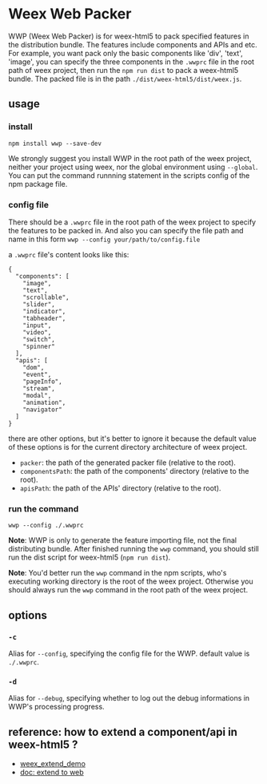 # Weex Web Packer

WWP (Weex Web Packer) is for weex-html5 to pack specified features in the distribution bundle. The features include components and APIs and etc. For example, you want pack only the basic components like 'div', 'text', 'image', you can specify the three components in the `.wwprc` file in the root path of weex project, then run the `npm run dist` to pack a weex-html5 bundle. The packed file is in the path `./dist/weex-html5/dist/weex.js`. 

## usage

### install

```
npm install wwp --save-dev
```

We strongly suggest you install WWP in the root path of the weex project, neither your project using weex, nor the global environment using `--global`.
You can put the command runnning statement in the scripts config of the npm package file.

### config file

There should be a `.wwprc` file in the root path of the weex project to specify the features to be packed in. And also you can specify the file path and name in this form `wwp --config your/path/to/config.file`

a `.wwprc` file's content looks like this:

```
{
  "components": [
    "image",
    "text",
    "scrollable",
    "slider",
    "indicator",
    "tabheader",
    "input",
    "video",
    "switch",
    "spinner"
  ],
  "apis": [
    "dom",
    "event",
    "pageInfo",
    "stream",
    "modal",
    "animation",
    "navigator"
  ]
}
```

there are other options, but it's better to ignore it because the default value of these options is for the current directory architecture of weex project.

* `packer`: the path of the generated packer file (relative to the root).
* `componentsPath`: the path of the components' directory (relative to the root).
* `apisPath`: the path of the APIs' directory (relative to the root).

### run the command

```
wwp --config ./.wwprc
```

**Note**: WWP is only to generate the feature importing file, not the final distributing bundle. After finished running the `wwp` command, you should still run the dist script for weex-html5 (`npm run dist`).

**Note**: You'd better run the `wwp` command in the npm scripts, who's executing working directory is the root of the weex project. Otherwise you should always run the `wwp` command in the root path of the weex project.

## options

### `-c`

Alias for `--config`, specifying the config file for the WWP. default value is `./.wwprc`.

### `-d`

Alias for `--debug`, specifying whether to log out the debug informations in WWP's processing progress.

## reference: how to extend a component/api in weex-html5 ?

* [weex_extend_demo](https://github.com/MrRaindrop/weex_extend_demo)
* [doc: extend to web](http://alibaba.github.io/weex/doc/advanced/extend-to-html5.html)

